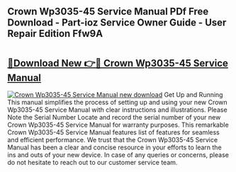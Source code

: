 ## Crown Wp3035-45 Service Manual PDf Free Download - Part-ioz Service Owner Guide - User Repair Edition Ffw9A

# <h2><a href="http://bc21582.oget.top/?id=Crown+Wp3035-45+Service+Manual">🔗Download New 👉🔴 Crown Wp3035-45 Service Manual</a></h2>

[![Crown Wp3035-45 Service Manual new download](https://i.imgur.com/5g1atiW.png)](http://bc21582.oget.top/?id=Crown+Wp3035-45+Service+Manual)
Get Up and Running This manual simplifies the process of setting up and using your new Crown Wp3035-45 Service Manual with clear instructions and illustrations. Please Note the Serial Number Locate and record the serial number of your new Crown Wp3035-45 Service Manual for warranty purposes. This remarkable Crown Wp3035-45 Service Manual features list of features for seamless and efficient performance. We trust that the Crown Wp3035-45 Service Manual has been a clear and concise resource in your efforts to learn the ins and outs of your new device. In case of any queries or concerns, please do not hesitate to reach out to our customer service team.
